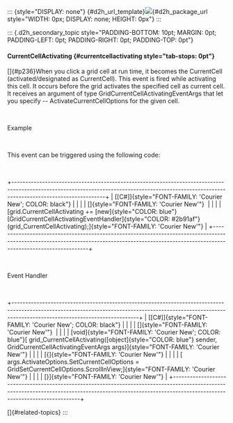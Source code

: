 ::: {style="DISPLAY: none"}
[](ms-xhelp:///?Id=d2h_url_template){#d2h_url_template}![](!package_url!){#d2h_package_url style="WIDTH: 0px; DISPLAY: none; HEIGHT: 0px"}
:::

::: {.d2h_secondary_topic style="PADDING-BOTTOM: 10pt; MARGIN: 0pt; PADDING-LEFT: 0pt; PADDING-RIGHT: 0pt; PADDING-TOP: 0pt"}
#### CurrentCellActivating {#currentcellactivating style="tab-stops: 0pt"}

[]{#p236}When you click a grid cell at run time, it becomes the CurrentCell (activated/designated as CurrentCell). This event is fired while activating this cell. It occurs before the grid activates the specified cell as current cell. It receives an argument of type GridCurrentCellActivatingEventArgs that let you specify -- ActivateCurrentCellOptions for the given cell.

 

Example

 

This event can be triggered using the following code:

 

+---------------------------------------------------------------------------------------------------------------------------------------------------------------------------------------------+
| [\[C#\]]{style="FONT-FAMILY: 'Courier New'; COLOR: black"}                                                                                                                                  |
|                                                                                                                                                                                             |
| []{style="FONT-FAMILY: 'Courier New'"}                                                                                                                                                      |
|                                                                                                                                                                                             |
| [grid.CurrentCellActivating += [new]{style="COLOR: blue"} [GridCurrentCellActivatingEventHandler]{style="COLOR: #2b91af"}(grid_CurrentCellActivating);]{style="FONT-FAMILY: 'Courier New'"} |
+---------------------------------------------------------------------------------------------------------------------------------------------------------------------------------------------+

 

Event Handler

 

+---------------------------------------------------------------------------------------------------------------------------------------------------------------------------------------------------------+
| [\[C#\]]{style="FONT-FAMILY: 'Courier New'; COLOR: black"}                                                                                                                                              |
|                                                                                                                                                                                                         |
| []{style="FONT-FAMILY: 'Courier New'"}                                                                                                                                                                  |
|                                                                                                                                                                                                         |
| [void]{style="FONT-FAMILY: 'Courier New'; COLOR: blue"}[ grid_CurrentCellActivating([object]{style="COLOR: blue"} sender, GridCurrentCellActivatingEventArgs args)]{style="FONT-FAMILY: 'Courier New'"} |
|                                                                                                                                                                                                         |
| [{]{style="FONT-FAMILY: 'Courier New'"}                                                                                                                                                                 |
|                                                                                                                                                                                                         |
| [    args.ActivateOptions.SetCurrentCellOptions = GridSetCurrentCellOptions.ScrollInView;]{style="FONT-FAMILY: 'Courier New'"}                                                                          |
|                                                                                                                                                                                                         |
| [}]{style="FONT-FAMILY: 'Courier New'"}                                                                                                                                                                 |
+---------------------------------------------------------------------------------------------------------------------------------------------------------------------------------------------------------+

[]{#related-topics}
:::
